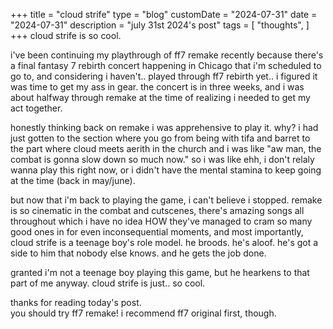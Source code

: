 +++
title = "cloud strife"
type = "blog"
customDate = "2024-07-31"
date = "2024-07-31"
description = "july 31st 2024's post"
tags = [
    "thoughts",
]
+++
cloud strife is so cool.

i've been continuing my playthrough of ff7 remake recently because there's a final fantasy 7 rebirth concert happening in Chicago that i'm scheduled to go to, and considering i haven't.. played through ff7 rebirth yet.. i figured it was time to get my ass in gear. the concert is in three weeks, and i was about halfway through remake at the time of realizing i needed to get my act together.

honestly thinking back on remake i was apprehensive to play it. why? i had just gotten to the section where you go from being with tifa and barret to the part where cloud meets aerith in the church and i was like "aw man, the combat is gonna slow down so much now." so i was like ehh, i don't relaly wanna play this right now, or i didn't have the mental stamina to keep going at the time (back in may/june).

but now that i'm back to playing the game, i can't believe i stopped. remake is so cinematic in the combat and cutscenes, there's amazing songs all throughout which i have no idea HOW they've managed to cram so many good ones in for even inconsequential moments, and most importantly, cloud strife is a teenage boy's role model. he broods. he's aloof. he's got a side to him that nobody else knows. and he gets the job done.

granted i'm not a teenage boy playing this game, but he hearkens to that part of me anyway. cloud strife is just.. so cool.

thanks for reading today's post.\
you should try ff7 remake! i recommend ff7 original first, though.